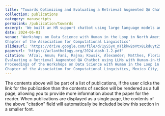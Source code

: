 ```yaml
---
title: "Towards Optimizing and Evaluating a Retrieval Augmented QA Chatbot using LLMs with Human-in-the-Loop"
collection: publications
category: manuscripts
permalink: /publication/towards
excerpt: 'We built an HR support chatbot using large language models and a human-in-the-loop approach to improve responses and evaluation. GPT-4 proved most effective, and reliable reference-free metrics like G-Eval and Prometheus aligned well with expert judgments.'
date: 2024-06-01
venue: 'Workshops on Data Science with Human in the Loop in North American
Chapter of the Association for Computational Linguistics'
slidesurl: 'https://drive.google.com/file/d/1yS5yX_mTikkw2oVtx8LkduytZ5euVZhA/view?usp=sharing'
paperurl: 'https://aclanthology.org/2024.dash-1.2.pdf'
citation: 'Afzal, Anum; Fani, Rajna; Kowsik, Alexander; Matthes, Florian. Towards Optimizing and
Evaluating a Retrieval Augmented QA Chatbot using LLMs with Human-in-the-Loop.
Proceedings of the Workshops on Data Science with Human in the Loop in North American
Chapter of the Association for Computational Linguistics, Mexico City, Mexico.'
---
```


The contents above will be part of a list of publications, if the user clicks the link for the publication than the contents of section will be rendered as a full page, allowing you to provide more information about the paper for the reader. When publications are displayed as a single page, the contents of the above "citation" field will automatically be included below this section in a smaller font.